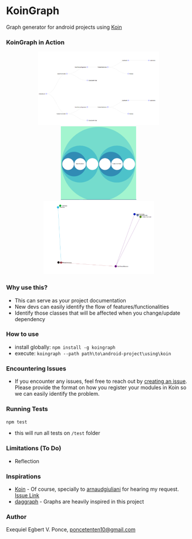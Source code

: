 # KoinGraph
Graph generator for android projects using [Koin](https://github.com/InsertKoinIO/koin)

### KoinGraph in Action
<div align="center">
  <img height="200" src="img/tree-graph.PNG" />
  <img height="200" src="img/bubble-graph.PNG" />
  <img height="200" src="img/link-node-graph.PNG" />
</div>

### Why use this?
- This can serve as your project documentation
- New devs can easily identify the flow of features/functionalities
- Identify those classes that will be affected when you change/update dependency

### How to use
- install globally: `npm install -g koingraph`
- execute: `koingraph --path path\to\android-project\using\koin`

### Encountering Issues
- If you encounter any issues, feel free to reach out by [creating an issue](https://github.com/tentenponce/KoinGraph/issues). Please provide the format on how you register your modules in Koin so we can easily identify the problem.
  
### Running Tests
`npm test`
- this will run all tests on `/test` folder

### Limitations (To Do)
- Reflection

### Inspirations
- [Koin](https://github.com/InsertKoinIO/koin) - Of course, specially to [arnaudgiuliani](https://github.com/arnaudgiuliani) for hearing my request. [Issue Link](https://github.com/InsertKoinIO/koin/issues/479)
- [daggraph](https://github.com/dvdciri/daggraph) - Graphs are heavily inspired in this project

### Author
Exequiel Egbert V. Ponce, poncetenten10@gmail.com
